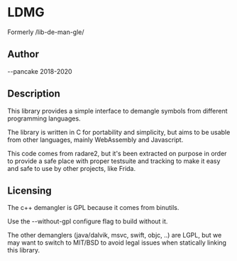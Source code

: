 LDMG
====

Formerly /lib-de-man-gle/

Author
------

--pancake 2018-2020


Description
-----------

This library provides a simple interface to demangle symbols from
different programming languages.

The library is written in C for portability and simplicity, but
aims to be usable from other languages, mainly WebAssembly and
Javascript.

This code comes from radare2, but it's been extracted on purpose
in order to provide a safe place with proper testsuite and tracking
to make it easy and safe to use by other projects, like Frida.

Licensing
---------

The c++ demangler is GPL because it comes from binutils.

Use the --without-gpl configure flag to build without it.

The other demanglers (java/dalvik, msvc, swift, objc, ..) are LGPL,
but we may want to switch to MIT/BSD to avoid legal issues when
statically linking this library.
